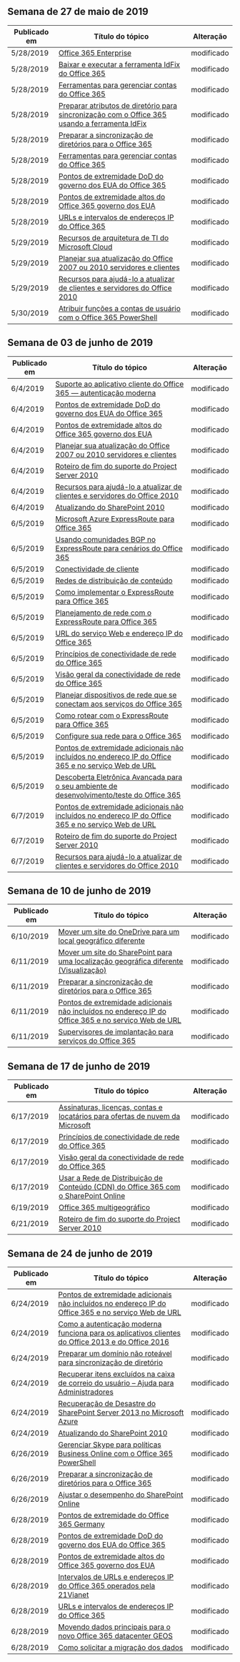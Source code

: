 <!-- This file is generated automatically each week. Changes made to this file will be overwritten.-->




## <a name="week-of-may-27-2019"></a>Semana de 27 de maio de 2019


| Publicado em |Título do tópico | Alteração |
|------|------------|--------|
| 5/28/2019 | [Office 365 Enterprise](/Office365/Enterprise/index) | modificado |
| 5/28/2019 | [Baixar e executar a ferramenta IdFix do Office 365](/Office365/Enterprise/install-and-run-idfix) | modificado |
| 5/28/2019 | [Ferramentas para gerenciar contas do Office 365](/Office365/Enterprise/manage-office-365-accounts) | modificado |
| 5/28/2019 | [Preparar atributos de diretório para sincronização com o Office 365 usando a ferramenta IdFix](/Office365/Enterprise/prepare-directory-attributes-for-synch-with-idfix) | modificado |
| 5/28/2019 | [Preparar a sincronização de diretórios para o Office 365](/Office365/Enterprise/prepare-for-directory-synchronization) | modificado |
| 5/28/2019 | [Ferramentas para gerenciar contas do Office 365](/Office365/Enterprise/tools-to-manage-office-365-accounts) | modificado |
| 5/28/2019 | [Pontos de extremidade DoD do governo dos EUA do Office 365](/Office365/Enterprise/office-365-u-s-government-dod-endpoints) | modificado |
| 5/28/2019 | [Pontos de extremidade altos do Office 365 governo dos EUA](/Office365/Enterprise/office-365-u-s-government-gcc-high-endpoints) | modificado |
| 5/28/2019 | [URLs e intervalos de endereços IP do Office 365](/Office365/Enterprise/urls-and-ip-address-ranges) | modificado |
| 5/29/2019 | [Recursos de arquitetura de TI do Microsoft Cloud](/Office365/Enterprise/microsoft-cloud-it-architecture-resources) | modificado |
| 5/29/2019 | [Planejar sua atualização do Office 2007 ou 2010 servidores e clientes](/Office365/Enterprise/plan-upgrade-previous-versions-office) | modificado |
| 5/29/2019 | [Recursos para ajudá-lo a atualizar de clientes e servidores do Office 2010](/Office365/Enterprise/upgrade-from-office-2010-servers-and-products) | modificado |
| 5/30/2019 | [Atribuir funções a contas de usuário com o Office 365 PowerShell](/Office365/Enterprise/powershell/assign-roles-to-user-accounts-with-office-365-powershell) | modificado |


## <a name="week-of-june-03-2019"></a>Semana de 03 de junho de 2019


| Publicado em |Título do tópico | Alteração |
|------|------------|--------|
| 6/4/2019 | [Suporte ao aplicativo cliente do Office 365 — autenticação moderna](/Office365/Enterprise/office-365-client-support-modern-authentication) | modificado |
| 6/4/2019 | [Pontos de extremidade DoD do governo dos EUA do Office 365](/Office365/Enterprise/office-365-u-s-government-dod-endpoints) | modificado |
| 6/4/2019 | [Pontos de extremidade altos do Office 365 governo dos EUA](/Office365/Enterprise/office-365-u-s-government-gcc-high-endpoints) | modificado |
| 6/4/2019 | [Planejar sua atualização do Office 2007 ou 2010 servidores e clientes](/Office365/Enterprise/plan-upgrade-previous-versions-office) | modificado |
| 6/4/2019 | [Roteiro de fim do suporte do Project Server 2010](/Office365/Enterprise/project-server-2010-end-of-support) | modificado |
| 6/4/2019 | [Recursos para ajudá-lo a atualizar de clientes e servidores do Office 2010](/Office365/Enterprise/upgrade-from-office-2010-servers-and-products) | modificado |
| 6/4/2019 | [Atualizando do SharePoint 2010](/Office365/Enterprise/upgrade-from-sharepoint-2010) | modificado |
| 6/5/2019 | [Microsoft Azure ExpressRoute para Office 365](/Office365/Enterprise/azure-expressroute) | modificado |
| 6/5/2019 | [Usando comunidades BGP no ExpressRoute para cenários do Office 365](/Office365/Enterprise/bgp-communities-in-expressroute) | modificado |
| 6/5/2019 | [Conectividade de cliente](/Office365/Enterprise/client-connectivity) | modificado |
| 6/5/2019 | [Redes de distribuição de conteúdo](/Office365/Enterprise/content-delivery-networks) | modificado |
| 6/5/2019 | [Como implementar o ExpressRoute para Office 365](/Office365/Enterprise/implementing-expressroute) | modificado |
| 6/5/2019 | [Planejamento de rede com o ExpressRoute para Office 365](/Office365/Enterprise/network-planning-with-expressroute) | modificado |
| 6/5/2019 | [URL do serviço Web e endereço IP do Office 365](/Office365/Enterprise/office-365-ip-web-service) | modificado |
| 6/5/2019 | [Princípios de conectividade de rede do Office 365](/Office365/Enterprise/office-365-network-connectivity-principles) | modificado |
| 6/5/2019 | [Visão geral da conectividade de rede do Office 365](/Office365/Enterprise/office-365-networking-overview) | modificado |
| 6/5/2019 | [Planejar dispositivos de rede que se conectam aos serviços do Office 365](/Office365/Enterprise/plan-for-network-devices) | modificado |
| 6/5/2019 | [Como rotear com o ExpressRoute para Office 365](/Office365/Enterprise/routing-with-expressroute) | modificado |
| 6/5/2019 | [Configure sua rede para o Office 365](/Office365/Enterprise/set-up-network-for-office-365) | modificado |
| 6/5/2019 | [Pontos de extremidade adicionais não incluídos no endereço IP do Office 365 e no serviço Web de URL](/Office365/Enterprise/additional-office365-ip-addresses-and-urls) | modificado |
| 6/5/2019 | [Descoberta Eletrônica Avançada para o seu ambiente de desenvolvimento/teste do Office 365](/Office365/Enterprise/advanced-ediscovery-for-your-office-365-dev-test-environment) | modificado |
| 6/7/2019 | [Pontos de extremidade adicionais não incluídos no endereço IP do Office 365 e no serviço Web de URL](/Office365/Enterprise/additional-office365-ip-addresses-and-urls) | modificado |
| 6/7/2019 | [Roteiro de fim do suporte do Project Server 2010](/Office365/Enterprise/project-server-2010-end-of-support) | modificado |
| 6/7/2019 | [Recursos para ajudá-lo a atualizar de clientes e servidores do Office 2010](/Office365/Enterprise/upgrade-from-office-2010-servers-and-products) | modificado |


## <a name="week-of-june-10-2019"></a>Semana de 10 de junho de 2019


| Publicado em |Título do tópico | Alteração |
|------|------------|--------|
| 6/10/2019 | [Mover um site do OneDrive para um local geográfico diferente](/Office365/Enterprise/move-onedrive-between-geo-locations) | modificado |
| 6/11/2019 | [Mover um site do SharePoint para uma localização geográfica diferente (Visualização)](/Office365/Enterprise/move-sharepoint-between-geo-locations) | modificado |
| 6/11/2019 | [Preparar a sincronização de diretórios para o Office 365](/Office365/Enterprise/prepare-for-directory-synchronization) | modificado |
| 6/11/2019 | [Pontos de extremidade adicionais não incluídos no endereço IP do Office 365 e no serviço Web de URL](/Office365/Enterprise/additional-office365-ip-addresses-and-urls) | modificado |
| 6/11/2019 | [Supervisores de implantação para serviços do Office 365](/Office365/Enterprise/deployment-advisors-for-office-365) | modificado |


## <a name="week-of-june-17-2019"></a>Semana de 17 de junho de 2019


| Publicado em |Título do tópico | Alteração |
|------|------------|--------|
| 6/17/2019 | [Assinaturas, licenças, contas e locatários para ofertas de nuvem da Microsoft](/Office365/Enterprise/subscriptions-licenses-accounts-and-tenants-for-microsoft-cloud-offerings) | modificado |
| 6/17/2019 | [Princípios de conectividade de rede do Office 365](/Office365/Enterprise/office-365-network-connectivity-principles) | modificado |
| 6/17/2019 | [Visão geral da conectividade de rede do Office 365](/Office365/Enterprise/office-365-networking-overview) | modificado |
| 6/17/2019 | [Usar a Rede de Distribuição de Conteúdo (CDN) do Office 365 com o SharePoint Online](/Office365/Enterprise/use-office-365-cdn-with-spo) | modificado |
| 6/19/2019 | [Office 365 multigeográfico](/Office365/Enterprise/office-365-multi-geo) | modificado |
| 6/21/2019 | [Roteiro de fim do suporte do Project Server 2010](/Office365/Enterprise/project-server-2010-end-of-support) | modificado |


## <a name="week-of-june-24-2019"></a>Semana de 24 de junho de 2019


| Publicado em |Título do tópico | Alteração |
|------|------------|--------|
| 6/24/2019 | [Pontos de extremidade adicionais não incluídos no endereço IP do Office 365 e no serviço Web de URL](/Office365/Enterprise/additional-office365-ip-addresses-and-urls) | modificado |
| 6/24/2019 | [Como a autenticação moderna funciona para os aplicativos clientes do Office 2013 e do Office 2016](/Office365/Enterprise/modern-auth-for-office-2013-and-2016) | modificado |
| 6/24/2019 | [Preparar um domínio não roteável para sincronização de diretório](/Office365/Enterprise/prepare-a-non-routable-domain-for-directory-synchronization) | modificado |
| 6/24/2019 | [Recuperar itens excluídos na caixa de correio do usuário – Ajuda para Administradores](/Office365/Enterprise/recover-deleted-items-in-a-mailbox) | modificado |
| 6/24/2019 | [Recuperação de Desastre do SharePoint Server 2013 no Microsoft Azure](/Office365/Enterprise/sharepoint-server-2013-disaster-recovery-in-microsoft-azure) | modificado |
| 6/24/2019 | [Atualizando do SharePoint 2010](/Office365/Enterprise/upgrade-from-sharepoint-2010) | modificado |
| 6/26/2019 | [Gerenciar Skype para políticas Business Online com o Office 365 PowerShell](/Office365/Enterprise/powershell/manage-skype-for-business-online-policies-with-office-365-powershell) | modificado |
| 6/26/2019 | [Preparar a sincronização de diretórios para o Office 365](/Office365/Enterprise/prepare-for-directory-synchronization) | modificado |
| 6/26/2019 | [Ajustar o desempenho do SharePoint Online](/Office365/Enterprise/tune-sharepoint-online-performance) | modificado |
| 6/28/2019 | [Pontos de extremidade do Office 365 Germany](/Office365/Enterprise/office-365-germany-endpoints) | modificado |
| 6/28/2019 | [Pontos de extremidade DoD do governo dos EUA do Office 365](/Office365/Enterprise/office-365-u-s-government-dod-endpoints) | modificado |
| 6/28/2019 | [Pontos de extremidade altos do Office 365 governo dos EUA](/Office365/Enterprise/office-365-u-s-government-gcc-high-endpoints) | modificado |
| 6/28/2019 | [Intervalos de URLs e endereços IP do Office 365 operados pela 21Vianet](/Office365/Enterprise/urls-and-ip-address-ranges-21vianet) | modificado |
| 6/28/2019 | [URLs e intervalos de endereços IP do Office 365](/Office365/Enterprise/urls-and-ip-address-ranges) | modificado |
| 6/28/2019 | [Movendo dados principais para o novo Office 365 datacenter GEOS](/Office365/Enterprise/moving-data-to-new-datacenter-geos) | modificado |
| 6/28/2019 | [Como solicitar a migração dos dados](/Office365/Enterprise/request-your-data-move) | modificado |

